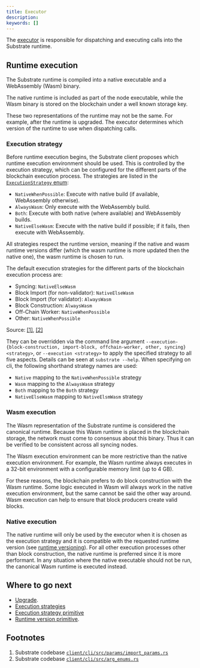 ```yaml
---
title: Executor
description:
keywords: []
---
```


The [executor](/v3/getting-started/glossary#executor) is responsible for dispatching and executing
calls into the Substrate runtime.

## Runtime execution

The Substrate runtime is compiled into a native executable and a WebAssembly (Wasm) binary.

The native runtime is included as part of the node executable, while the Wasm binary is stored on
the blockchain under a well known storage key.

These two representations of the runtime may not be the same. For example, after the runtime is
upgraded. The executor determines which version of the runtime to use when dispatching calls.

### Execution strategy

Before runtime execution begins, the Substrate client proposes which runtime execution environment
should be used. This is controlled by the execution strategy, which can be configured for the
different parts of the blockchain execution process. The strategies are listed in the
[`ExecutionStrategy` enum](/rustdocs/latest/sp_state_machine/enum.ExecutionStrategy.html):

- `NativeWhenPossible`: Execute with native build (if available, WebAssembly otherwise).
- `AlwaysWasm`: Only execute with the WebAssembly build.
- `Both`: Execute with both native (where available) and WebAssembly builds.
- `NativeElseWasm`: Execute with the native build if possible; if it fails, then execute with WebAssembly.

All strategies respect the runtime version, meaning if the native and wasm runtime versions differ
(which the wasm runtime is more updated then the native one), the wasm runtime is chosen to run.

The default execution strategies for the different parts of the blockchain execution process are:

- Syncing: `NativeElseWasm`
- Block Import (for non-validator): `NativeElseWasm`
- Block Import (for validator): `AlwaysWasm`
- Block Construction: `AlwaysWasm`
- Off-Chain Worker: `NativeWhenPossible`
- Other: `NativeWhenPossible`

Source: [[1]](#footnotes), [[2]](#footnotes)

They can be overridden via the command line argument `--execution-{block-construction, import-block, offchain-worker, other, syncing} <strategy>`, or `--execution <strategy>` to apply the specified strategy to all five aspects. Details can be seen at `substrate --help`. When specifying on cli, the following shorthand strategy names are used:

- `Native` mapping to the `NativeWhenPossible` strategy
- `Wasm` mapping to the `AlwaysWasm` strategy
- `Both` mapping to the `Both` strategy
- `NativeElseWasm` mapping to `NativeElsmWasm` strategy

### Wasm execution

The Wasm representation of the Substrate runtime is considered the canonical runtime. Because this
Wasm runtime is placed in the blockchain storage, the network must come to consensus about this
binary. Thus it can be verified to be consistent across all syncing nodes.

The Wasm execution environment can be more restrictive than the native execution environment. For
example, the Wasm runtime always executes in a 32-bit environment with a configurable memory limit
(up to 4 GB).

For these reasons, the blockchain prefers to do block construction with the Wasm runtime. Some logic
executed in Wasm will always work in the native execution environment, but the same cannot be said
the other way around. Wasm execution can help to ensure that block producers create valid blocks.

### Native execution

The native runtime will only be used by the executor when it is chosen as the execution strategy and it is compatible with the requested runtime version (see [runtime versioning](/main-docs/build/upgrade#runtime-versioning)).
For all other execution processes other than block construction, the native runtime is preferred since it is more performant. 
In any situation where the native executable should not be run, the canonical Wasm runtime is executed instead.

## Where to go next

- [Upgrade](/main-docs/build/upgrade).
- [Execution strategies](/rustdocs/latest/sc_client_api/execution_extensions/struct.ExecutionStrategies.html)
- [Execution strategy primitive](/rustdocs/latest/sp_state_machine/enum.ExecutionStrategy.html)
- [Runtime version primitive](/rustdocs/latest/sp_version/struct.RuntimeVersion.html).

## Footnotes

1. Substrate codebase [`client/cli/src/params/import_params.rs`](https://github.com/paritytech/substrate/blob/9b08105b8c/client/cli/src/params/import_params.rs#L115-L124)
2. Substrate codebase [`client/cli/src/arg_enums.rs`](https://github.com/paritytech/substrate/blob/9b08105b8c/client/cli/src/arg_enums.rs#L193-L203)
